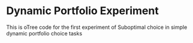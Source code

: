 # Dynamic Portfolio Experiment
This is oTree code for the first experiment of Suboptimal choice in simple dynamic portfolio choice tasks
